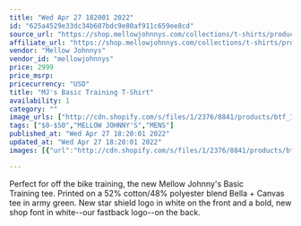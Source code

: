 ```yaml
---
title: "Wed Apr 27 182001 2022"
id: "625a4529e33dc34b607bdc9e80af911c659ee8cd"
source_url: "https://shop.mellowjohnnys.com/collections/t-shirts/products/copy-of-mjs-supernova-t-shirt"
affiliate_url: "https://shop.mellowjohnnys.com/collections/t-shirts/products/copy-of-mjs-supernova-t-shirt"
vendor: "Mellow Johnnys"
vendor_id: "mellowjohnnys"
price: 2999
price_msrp: 
pricecurrency: "USD"
title: "MJ's Basic Training T-Shirt"
availability: 1
category: ""
image_urls: ["http://cdn.shopify.com/s/files/1/2376/8841/products/btf_1200x1200.png?v=1643667949","http://cdn.shopify.com/s/files/1/2376/8841/products/btb_1200x1200.png?v=1643668020"]
tags: ["$0-$50","MELLOW JOHNNY'S","MENS"]
published_at: "Wed Apr 27 18:20:01 2022"
updated_at: "Wed Apr 27 18:20:01 2022"
images: [{"url":"http://cdn.shopify.com/s/files/1/2376/8841/products/btf_1200x1200.png?v=1643667949","path":"full/f9264df81db7b99c07d05244cb0759f3694d4f06.jpg","checksum":"3bea13a00bc7b20a24ebe4cae203a35d","status":"downloaded"},{"url":"http://cdn.shopify.com/s/files/1/2376/8841/products/btb_1200x1200.png?v=1643668020","path":"full/fdac29c11779e8add2a9dbb33e65e20598532bfa.jpg","checksum":"24785b69cccf0a835ee2ccd333ed629e","status":"downloaded"}]

---
```

Perfect for off the bike training, the new Mellow Johnny's Basic Training tee. Printed on a 52% cotton/48% polyester blend Bella + Canvas tee in army green. New star shield logo in white on the front and a bold, new shop font in white--<span data-mce-fragment="1">our fastback logo--</span>on the back.